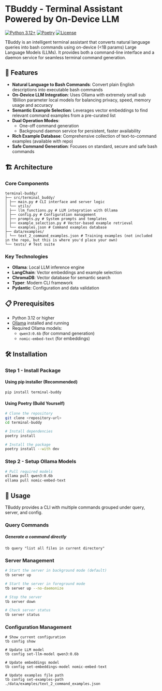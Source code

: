# TBuddy - Terminal Assistant Powered by On-Device LLM

[![Python 3.12+](https://img.shields.io/badge/python-3.12+-blue.svg)](https://www.python.org/downloads/)
[![Poetry](https://img.shields.io/badge/poetry-managed-orange.svg)](https://python-poetry.org/)
[![License](https://img.shields.io/badge/license-GPL%20v3-blue.svg)](LICENSE)

TBuddy is an intelligent terminal assistant that converts natural language queries into bash commands using on-device (<1B params) Large Language Models (LLMs). It provides both a command-line interface and a daemon service for seamless terminal command generation.

## 🚀 Features

- **Natural Language to Bash Commands**: Convert plain English descriptions into executable bash commands
- **On-Device LLM Integration**: Uses Ollama with extremely small sub 1Billion parameter local models for balancing privacy, speed, memory usage and accuracy
- **Semantic Example Selection**: Leverages vector embeddings to find relevant command examples from a pre-curated list
- **Dual Operation Modes**: 
  - One-off command generation
  - Background daemon service for persistent, faster availability
- **Rich Example Database**: Comprehensive collection of text-to-command examples (available with repo)
- **Safe Command Generation**: Focuses on standard, secure and safe bash commands

## 🏗️ Architecture

### Core Components

```
terminal-buddy/
├── src/terminal_buddy/
│ ├── main.py # CLI interface and server logic
│ └── utils/
│ ├── llm_functions.py # LLM integration with Ollama
│ ├── config.py # Configuration management
│ ├── prompts.py # System prompts and templates
│ ├── example_selection.py # Vector-based example retrieval
│ └── examples.json # Command examples database
├── data/examples/
│ └── text_2_command_examples.json # Training examples (not included in the repo, but this is where you'd place your own)
└── tests/ # Test suite
```

### Key Technologies

- **Ollama**: Local LLM inference engine
- **LangChain**: Vector embeddings and example selection
- **ChromaDB**: Vector database for semantic search
- **Typer**: Modern CLI framework
- **Pydantic**: Configuration and data validation

## 📋 Prerequisites

- Python 3.12 or higher
- [Ollama](https://ollama.ai/) installed and running
- Required Ollama models:
  - `qwen3:0.6b` (for command generation)
  - `nomic-embed-text` (for embeddings)

## 🛠️ Installation

### Step 1 - Install Package

#### Using pip installer (Recommended)

```bash
pip install terminal-buddy
```

#### Using Poetry (Build Yourself)

```bash
# Clone the repository
git clone <repository-url>
cd terminal-buddy

# Install dependencies
poetry install

# Install the package
poetry install --with dev
```

### Step 2 - Setup Ollama Models
```bash
# Pull required models
ollama pull qwen3:0.6b
ollama pull nomic-embed-text
```

## 🚀 Usage

TBuddy provides a CLI with multiple commands grouped under query, server, and config.

### Query Commands
##### Generate a command directly

`tb query "list all files in current directory"`

### Server Management

```bash
# Start the server in background mode (default)
tb server up

# Start the server in foreground mode
tb server up --no-daemonize

# Stop the server
tb server down

# Check server status
tb server status
```
### Configuration Management
```
# Show current configuration
tb config show

# Update LLM model
tb config set-llm-model qwen3:0.6b

# Update embeddings model
tb config set-embeddings-model nomic-embed-text

# Update examples file path
tb config set-examples-path ./data/examples/text_2_command_examples.json
```